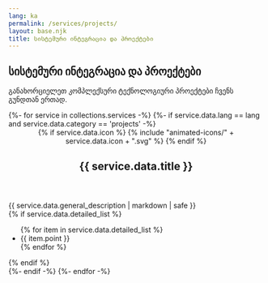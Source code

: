 ```yaml
---
lang: ka
permalink: /services/projects/
layout: base.njk
title: სისტემური ინტეგრაცია და პროექტები
---
```

<section class="page-section">
    <div class="container">
        <div class="section-title text-center" data-aos="fade-up">
            <h1>სისტემური ინტეგრაცია და პროექტები</h1>
            <p>განახორციელეთ კომპლექსური ტექნოლოგიური პროექტები ჩვენს გუნდთან ერთად.</p>
        </div>
        <div class="service-content-wrapper" data-aos="fade-up" data-aos-delay="200">
            {%- for service in collections.services -%}
                {%- if service.data.lang == lang and service.data.category == 'projects' -%}
                    <article class="service-full-item">
                        <header class="service-full-header">
                            <div class="service-full-icon">
                            {% if service.data.icon %}
                                {% include "animated-icons/" + service.data.icon + ".svg" %}
                            {% endif %}
                            </div>
                            <h2>{{ service.data.title }}</h2>
                        </header>
                        <div class="service-full-description">
                            {{ service.data.general_description | markdown | safe }}
                        </div>
                        {% if service.data.detailed_list %}
                        <ul class="service-detailed-list">
                            {% for item in service.data.detailed_list %}
                            <li>{{ item.point }}</li>
                            {% endfor %}
                        </ul>
                        {% endif %}
                    </article>
                {%- endif -%}
            {%- endfor -%}
        </div>
    </div>
</section>